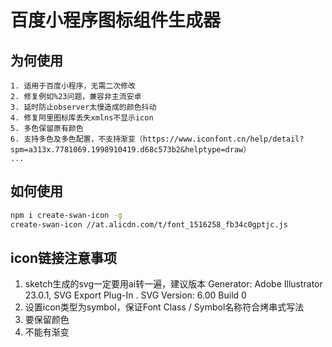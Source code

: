 # 百度小程序图标组件生成器
## 为何使用
    1. 适用于百度小程序，无需二次修改
    2. 修复例如%23问题，兼容非主流安卓
    3. 延时防止observer太慢造成的颜色抖动
    4. 修复阿里图标库丢失xmlns不显示icon
    5. 多色保留原有颜色
    6. 支持多色及多色配置，不支持渐变（https://www.iconfont.cn/help/detail?spm=a313x.7781069.1998910419.d68c573b2&helptype=draw）
    ...

## 如何使用
``` bash
npm i create-swan-icon -g
create-swan-icon //at.alicdn.com/t/font_1516258_fb34c0gptjc.js
```

## icon链接注意事项
1. sketch生成的svg一定要用ai转一遍，建议版本 Generator: Adobe Illustrator 23.0.1, SVG Export Plug-In . SVG Version: 6.00 Build 0
2. 设置icon类型为symbol，保证Font Class / Symbol名称符合烤串式写法
2. 要保留颜色
3. 不能有渐变